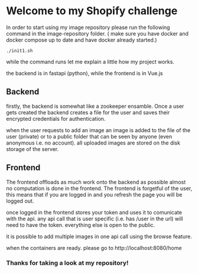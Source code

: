 # Welcome to my Shopify challenge

In order to start using my image repository please run the following command in the image-repository folder. ( make sure you have docker and docker compose up to date and have docker already started.)

` ./init1.sh `

while the command runs let me explain a little how my project works. 

the backend is in fastapi (python), while the frontend is in Vue.js 
## Backend
firstly, the backend is somewhat like a zookeeper ensamble.  Once a user gets created the backend creates a file for the user and saves their encrypted credentials for authentication. 

when the user requests to add an image an image is added to the file of the user (private) or to a public folder that can be seen by anyone (even anonymous i.e. no account).
all uploaded images are stored on the disk storage of the server.

## Frontend
The frontend offloads as much work onto the backend as possible almost no computation is done in the frontend. The frontend is forgetful of the user, this means that if you are logged in and you refresh the page you will be logged out. 

once logged in the frontend stores your token and uses it to comunicate with the api. any api call that is user specific (i.e. has /user in the url) will need to have the token. everything else is open to the public.

it is possible to add multiple images in one api call using the browse feature. 

when the containers are ready. please go to http://localhost:8080/home

### Thanks for taking a look at my repository!
